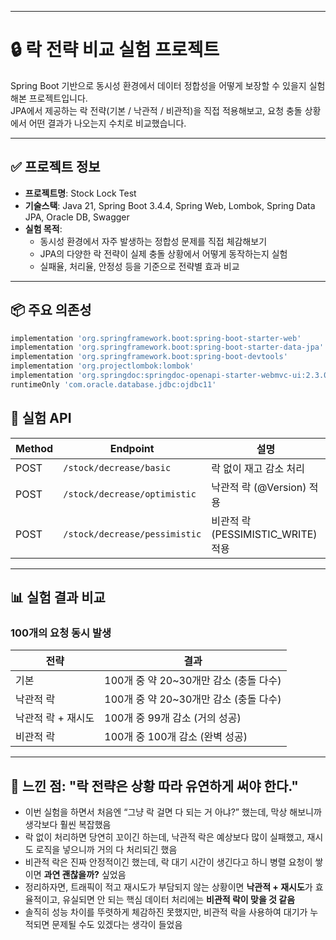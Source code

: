 
---

# 🔒 락 전략 비교 실험 프로젝트

Spring Boot 기반으로 동시성 환경에서 데이터 정합성을 어떻게 보장할 수 있을지 실험해본 프로젝트입니다.  
JPA에서 제공하는 락 전략(기본 / 낙관적 / 비관적)을 직접 적용해보고, 요청 충돌 상황에서 어떤 결과가 나오는지 수치로 비교했습니다.

---

## ✅ 프로젝트 정보

- **프로젝트명**: Stock Lock Test
- **기술스택**: Java 21, Spring Boot 3.4.4, Spring Web, Lombok, Spring Data JPA, Oracle DB, Swagger
- **실험 목적**:
  - 동시성 환경에서 자주 발생하는 정합성 문제를 직접 체감해보기
  - JPA의 다양한 락 전략이 실제 충돌 상황에서 어떻게 동작하는지 실험
  - 실패율, 처리율, 안정성 등을 기준으로 전략별 효과 비교

---

## 📦 주요 의존성

```groovy
implementation 'org.springframework.boot:spring-boot-starter-web'
implementation 'org.springframework.boot:spring-boot-starter-data-jpa'
implementation 'org.springframework.boot:spring-boot-devtools'
implementation 'org.projectlombok:lombok'
implementation 'org.springdoc:springdoc-openapi-starter-webmvc-ui:2.3.0'
runtimeOnly 'com.oracle.database.jdbc:ojdbc11'
```

## 🧪 실험 API

| Method | Endpoint                  | 설명 |
|--------|----------------------------|------|
| POST   | `/stock/decrease/basic`     | 락 없이 재고 감소 처리 |
| POST   | `/stock/decrease/optimistic`| 낙관적 락 (@Version) 적용 |
| POST   | `/stock/decrease/pessimistic`| 비관적 락 (PESSIMISTIC_WRITE) 적용 |

---

## 📊 실험 결과 비교

### 100개의 요청 동시 발생

| 전략             | 결과                             |
|------------------|----------------------------------|
| 기본             | 100개 중 약 20~30개만 감소 (충돌 다수) |
| 낙관적 락         | 100개 중 약 20~30개만 감소 (충돌 다수) |
| 낙관적 락 + 재시도 | 100개 중 99개 감소 (거의 성공)       |
| 비관적 락         | 100개 중 100개 감소 (완벽 성공)      |

---

## 🧠 느낀 점: "락 전략은 상황 따라 유연하게 써야 한다."

- 이번 실험을 하면서 처음엔 “그냥 락 걸면 다 되는 거 아냐?” 했는데, 막상 해보니까 생각보다 훨씬 복잡했음  
- 락 없이 처리하면 당연히 꼬이긴 하는데, 낙관적 락은 예상보다 많이 실패했고, 재시도 로직을 넣으니까 거의 다 처리되긴 했음  
- 비관적 락은 진짜 안정적이긴 했는데, 락 대기 시간이 생긴다고 하니 병렬 요청이 쌓이면 **과연 괜찮을까?** 싶었음  
- 정리하자면, 트래픽이 적고 재시도가 부담되지 않는 상황이면 **낙관적 + 재시도**가 효율적이고, 유실되면 안 되는 핵심 데이터 처리에는 **비관적 락이 맞을 것 같음**  
- 솔직히 성능 차이를 뚜렷하게 체감하진 못했지만, 비관적 락을 사용하여 대기가 누적되면 문제될 수도 있겠다는 생각이 들었음
